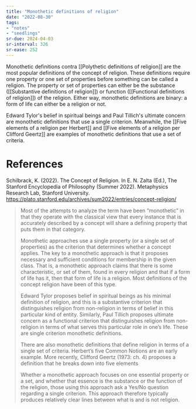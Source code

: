```yaml
---
title: "Monothetic definitions of religion"
date: "2022-08-30"
tags:
- "notes"
- "seedlings"
sr-due: 2024-04-03
sr-interval: 326
sr-ease: 252
---
```


Monothetic definitions contra [[Polythetic definitions of religion]] are the most popular definitions of the concept of religion. These definitions require one property or one set of properties before something can be called a religion. The property or set of properties can either be the substance ([[Substantive definitions of religion]]) or function ([[Functional definitions of religion]]) of the religion. Either way, monothetic definitions are binary: a form of life can either be  a religion or not.

Edward Tylor's belief in spiritual beings and Paul Tillich's ultimate concern are monothetic definitions that use a single criterion. Meanwhile, the [[Five elements of a religion per Herbert]] and [[Five elements of a religion per Clifford Geertz]] are examples of monothetic definitions that use a set of criteria.

# References

Schilbrack, K. (2022). The Concept of Religion. In E. N. Zalta (Ed.), The Stanford Encyclopedia of Philosophy (Summer 2022). Metaphysics Research Lab, Stanford University. https://plato.stanford.edu/archives/sum2022/entries/concept-religion/

> Most of the attempts to analyze the term have been “monothetic” in that they operate with the classical view that every instance that is accurately described by a concept will share a defining property that puts them in that category.
> 
> Monothetic approaches use a single property (or a single set of properties) as the criterion that determines whether a concept applies. The key to a monothetic approach is that it proposes necessary and sufficient conditions for membership in the given class. That is, a monothetic approach claims that there is some characteristic, or set of them, found in every religion and that if a form of life has it, then that form of life is a religion. Most definitions of the concept religion have been of this type.
> 
> Edward Tylor proposes belief in spiritual beings as his minimal definition of religion, and this is a substantive criterion that distinguishes religion from non-religion in terms of belief in this particular kind of entity. Similarly, Paul Tillich proposes ultimate concern as a functional criterion that distinguishes religion from non-religion in terms of what serves this particular role in one’s life. These are single criterion monothetic definitions.
> 
> There are also monothetic definitions that define religion in terms of a single set of criteria. Herbert’s five Common Notions are an early example. More recently, Clifford Geertz (1973: ch. 4) proposes a definition that he breaks down into five elements
> 
>  Whether a monothetic approach focuses on one essential property or a set, and whether that essence is the substance or the function of the religion, those using this approach ask a Yes/No question regarding a single criterion. This approach therefore typically produces relatively clear lines between what is and is not religion.